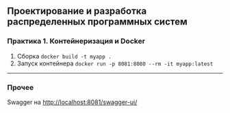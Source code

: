 ## Проектирование и разработка распределенных программных систем

### Практика 1. Контейнеризация и Docker

1. Сборка `docker build -t myapp .`
2. Запуск контейнера `docker run -p 8081:8080 --rm -it myapp:latest`

___
### Прочее
Swagger на [http://localhost:8081/swagger-ui/](http://localhost:8081/swagger-ui/)
